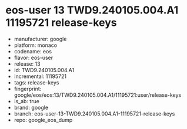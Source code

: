 # eos-user 13 TWD9.240105.004.A1 11195721 release-keys
- manufacturer: google
- platform: monaco
- codename: eos
- flavor: eos-user
- release: 13
- id: TWD9.240105.004.A1
- incremental: 11195721
- tags: release-keys
- fingerprint: google/eos/eos:13/TWD9.240105.004.A1/11195721:user/release-keys
- is_ab: true
- brand: google
- branch: eos-user-13-TWD9.240105.004.A1-11195721-release-keys
- repo: google_eos_dump
